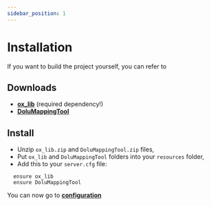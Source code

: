 ```yaml
---
sidebar_position: 1
---
```


# Installation

If you want to build the project yourself, you can refer to **[](http://localhost:3000/docs/DoluMappingTool/development)**

## Downloads

- **[ox_lib](https://github.com/overextended/ox_lib/releases/latest)** (required dependency!)
- **[DoluMappingTool](https://github.com/dolutattoo/DoluMappingTool/releases/latest)**

## Install

- Unzip `ox_lib.zip` and `DoluMappingTool.zip` files,
- Put `ox_lib` and `DoluMappingTool` folders into your `resources` folder,
- Add this to your `server.cfg` file:
```
  ensure ox_lib
  ensure DoluMappingTool
```

You can now go to **[configuration](http://localhost:3000/docs/DoluMappingTool/configuration)**